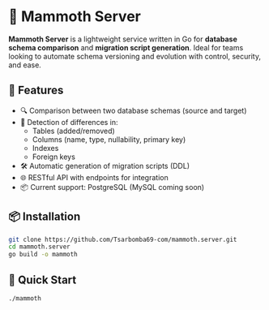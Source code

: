 # 🐘 Mammoth Server

**Mammoth Server** is a lightweight service written in Go for **database schema comparison** and **migration script generation**. Ideal for teams looking to automate schema versioning and evolution with control, security, and ease.

## 🚀 Features

- 🔍 Comparison between two database schemas (source and target)
- 🧠 Detection of differences in:
  - Tables (added/removed)
  - Columns (name, type, nullability, primary key)
  - Indexes
  - Foreign keys
- 🛠 Automatic generation of migration scripts (DDL)
- 🌐 RESTful API with endpoints for integration
- 📦 Current support: PostgreSQL (MySQL coming soon)

## 📦 Installation

```bash
git clone https://github.com/Tsarbomba69-com/mammoth.server.git
cd mammoth.server
go build -o mammoth
```

## 🧪 Quick Start

```bash
./mammoth
```
